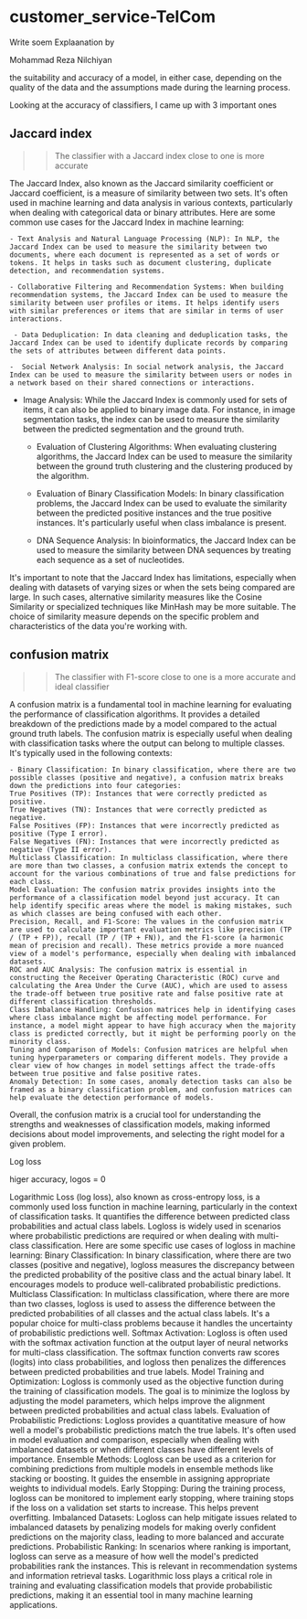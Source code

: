 # customer_service-TelCom

Write soem Explaanation by <p>Mohammad Reza Nilchiyan</p>

the suitability and accuracy of a model, in either case, depending on the quality of the data and the assumptions made during the learning process.


Looking at the accuracy of classifiers, I came up with 3 important ones

## Jaccard index
>> The classifier with a Jaccard index close to one is more accurate

The Jaccard Index, also known as the Jaccard similarity coefficient or Jaccard coefficient, is a measure of similarity between two sets. It's often used in machine learning and data analysis in various contexts, particularly when dealing with categorical data or binary attributes. Here are some common use cases for the Jaccard Index in machine learning:

   	- Text Analysis and Natural Language Processing (NLP): In NLP, the Jaccard Index can be used to measure the similarity between two documents, where each document is represented as a set of words or tokens. It helps in tasks such as document clustering, duplicate detection, and recommendation systems.
 
  	- Collaborative Filtering and Recommendation Systems: When building recommendation systems, the Jaccard Index can be used to measure the similarity between user profiles or items. It helps identify users with similar preferences or items that are similar in terms of user interactions.
 
	 - Data Deduplication: In data cleaning and deduplication tasks, the Jaccard Index can be used to identify duplicate records by comparing the sets of attributes between different data points.
 
	-  Social Network Analysis: In social network analysis, the Jaccard Index can be used to measure the similarity between users or nodes in a network based on their shared connections or interactions.
 
  -	Image Analysis: While the Jaccard Index is commonly used for sets of items, it can also be applied to binary image data. For instance, in image segmentation tasks, the index can be used to measure the similarity between the predicted segmentation and the ground truth.
    
	- Evaluation of Clustering Algorithms: When evaluating clustering algorithms, the Jaccard Index can be used to measure the similarity between the ground truth clustering and the clustering produced by the algorithm.
    
	- Evaluation of Binary Classification Models: In binary classification problems, the Jaccard Index can be used to evaluate the similarity between the predicted positive instances and the true positive instances. It's particularly useful when class imbalance is present.
    
	- DNA Sequence Analysis: In bioinformatics, the Jaccard Index can be used to measure the similarity between DNA sequences by treating each sequence as a set of nucleotides.
    
It's important to note that the Jaccard Index has limitations, especially when dealing with datasets of varying sizes or when the sets being compared are large. In such cases, alternative similarity measures like the Cosine Similarity or specialized techniques like MinHash may be more suitable. The choice of similarity measure depends on the specific problem and characteristics of the data you're working with.




## confusion matrix
 >> The classifier with F1-score close to one is a more accurate and ideal classifier

A confusion matrix is a fundamental tool in machine learning for evaluating the performance of classification algorithms. It provides a detailed breakdown of the predictions made by a model compared to the actual ground truth labels. The confusion matrix is especially useful when dealing with classification tasks where the output can belong to multiple classes. It's typically used in the following contexts:

	- Binary Classification: In binary classification, where there are two possible classes (positive and negative), a confusion matrix breaks down the predictions into four categories:
	True Positives (TP): Instances that were correctly predicted as positive.
	True Negatives (TN): Instances that were correctly predicted as negative.
	False Positives (FP): Instances that were incorrectly predicted as positive (Type I error).
	False Negatives (FN): Instances that were incorrectly predicted as negative (Type II error).
	Multiclass Classification: In multiclass classification, where there are more than two classes, a confusion matrix extends the concept to account for the various combinations of true and false predictions for each class.
	Model Evaluation: The confusion matrix provides insights into the performance of a classification model beyond just accuracy. It can help identify specific areas where the model is making mistakes, such as which classes are being confused with each other.
	Precision, Recall, and F1-Score: The values in the confusion matrix are used to calculate important evaluation metrics like precision (TP / (TP + FP)), recall (TP / (TP + FN)), and the F1-score (a harmonic mean of precision and recall). These metrics provide a more nuanced view of a model's performance, especially when dealing with imbalanced datasets.
	ROC and AUC Analysis: The confusion matrix is essential in constructing the Receiver Operating Characteristic (ROC) curve and calculating the Area Under the Curve (AUC), which are used to assess the trade-off between true positive rate and false positive rate at different classification thresholds.
	Class Imbalance Handling: Confusion matrices help in identifying cases where class imbalance might be affecting model performance. For instance, a model might appear to have high accuracy when the majority class is predicted correctly, but it might be performing poorly on the minority class.
	Tuning and Comparison of Models: Confusion matrices are helpful when tuning hyperparameters or comparing different models. They provide a clear view of how changes in model settings affect the trade-offs between true positive and false positive rates.
	Anomaly Detection: In some cases, anomaly detection tasks can also be framed as a binary classification problem, and confusion matrices can help evaluate the detection performance of models.
Overall, the confusion matrix is a crucial tool for understanding the strengths and weaknesses of classification models, making informed decisions about model improvements, and selecting the right model for a given problem.






Log loss

higer accuracy, logos = 0


Logarithmic Loss (log loss), also known as cross-entropy loss, is a commonly used loss function in machine learning, particularly in the context of classification tasks. It quantifies the difference between predicted class probabilities and actual class labels. Logloss is widely used in scenarios where probabilistic predictions are required or when dealing with multi-class classification. Here are some specific use cases of logloss in machine learning:
	Binary Classification: In binary classification, where there are two classes (positive and negative), logloss measures the discrepancy between the predicted probability of the positive class and the actual binary label. It encourages models to produce well-calibrated probabilistic predictions.
	Multiclass Classification: In multiclass classification, where there are more than two classes, logloss is used to assess the difference between the predicted probabilities of all classes and the actual class labels. It's a popular choice for multi-class problems because it handles the uncertainty of probabilistic predictions well.
	Softmax Activation: Logloss is often used with the softmax activation function at the output layer of neural networks for multi-class classification. The softmax function converts raw scores (logits) into class probabilities, and logloss then penalizes the differences between predicted probabilities and true labels.
	Model Training and Optimization: Logloss is commonly used as the objective function during the training of classification models. The goal is to minimize the logloss by adjusting the model parameters, which helps improve the alignment between predicted probabilities and actual class labels.
	Evaluation of Probabilistic Predictions: Logloss provides a quantitative measure of how well a model's probabilistic predictions match the true labels. It's often used in model evaluation and comparison, especially when dealing with imbalanced datasets or when different classes have different levels of importance.
	Ensemble Methods: Logloss can be used as a criterion for combining predictions from multiple models in ensemble methods like stacking or boosting. It guides the ensemble in assigning appropriate weights to individual models.
	Early Stopping: During the training process, logloss can be monitored to implement early stopping, where training stops if the loss on a validation set starts to increase. This helps prevent overfitting.
	Imbalanced Datasets: Logloss can help mitigate issues related to imbalanced datasets by penalizing models for making overly confident predictions on the majority class, leading to more balanced and accurate predictions.
	Probabilistic Ranking: In scenarios where ranking is important, logloss can serve as a measure of how well the model's predicted probabilities rank the instances. This is relevant in recommendation systems and information retrieval tasks.
Logarithmic loss plays a critical role in training and evaluating classification models that provide probabilistic predictions, making it an essential tool in many machine learning applications.
